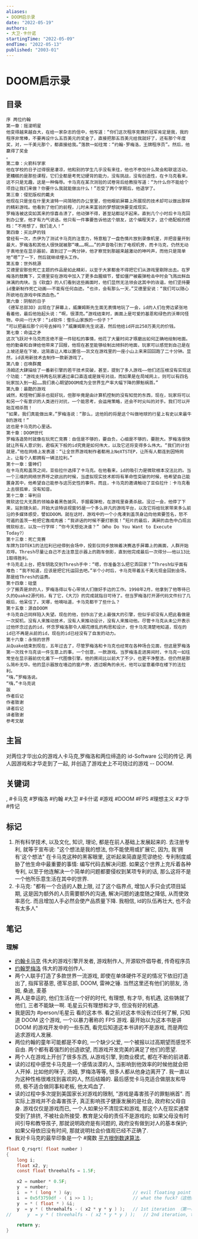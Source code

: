 ```yaml
---
aliases:
- DOOM启示录
date: "2022-05-19"
authors:
- 大卫·卡什诺
startingTime: "2022-05-09"
endTime: "2022-05-13"
published: "2003-01"
---
```


# DOOM启示录

## 目录
```
序 两位约翰  
第一章：摇滚明星  
他变得越来越自大，在给一家杂志的信中，他写道：“你们这次程序竞赛的冠军肯定是我，我的程序非常棒，不要再设什么五百美元的奖金了，直接把那五百美元给我就好了，还有那个年度奖，对，一千美元那个，都直接给我。”落款一如往常：“约翰·罗梅洛，王牌程序员”。然后，他赢得了奖金  
。  
第二章：火箭科学家  
他在学校的日子过得很是凄凉，他和别的学生几乎没有来往，他也不参加什么聚会和联谊活动，更糟糕的是那些课程，它们全都是考死记硬背的能力，没有挑战，没有创造性，在卡马克看来，这不只是无趣，这是一种侮辱。卡马克在某次测验的试卷背后给教授写道：“为什么你不能给个项目让我们来做？你要什么我就能做出什么！”忍受了两个学期后，他退学了。  
第三章：侵犯版权的戴夫  
他现在只是坐在什里夫波特一间简陋的办公室里，但他眼前屏幕上所展现的技术却可以做出那样的精彩游戏。他看到了他们的前程，儿时未来富翁的梦想就快要变成现实。  
罗梅洛被这突如其来的惊喜击溃了，他动弹不得，甚至站都站不起来。直到几个小时后卡马克回到办公室，他才有力气说话。他只有一件事要告诉他这个朋友，这个编程天才，这个绝配般的搭档：“不用想了，我们走人！”  
第四章：买比萨的钱  
曾经有一次，杰伊为了测试卡马克的注意力，特意租了一盘色情片放到录像机里，并把音量开到最大，罗梅洛和其他人很快就被那“噢……啊……”的声音吸引到了电视机旁，而卡马克，仍然无动于衷地坐在显示器前，直到过了一两分钟，他才察觉到那越来越激动的呻吟声，而他只是简单地“嗯”了一下，然后就继续埋头工作。  
第五章：世外桃源  
艾德里安那些死亡主题的作品是如此精彩，以至于大家都舍不得把它们从游戏里剔除出去。在罗梅洛的鼓舞下，艾德里安在游戏中加入了更多血腥细节，譬如僵尸被霰弹枪击中时会飞溅出鲜血淋漓的肉块。当《软盘》的人们看到这些画面时，他们显然无法领会这其中的诙谐，他们坚持要id重新制作死亡动画——不能有任何血迹。“也许，会有那么一天，”艾德里安说：“我们可以随心所欲地在游戏中挥洒血色。”  
第六章：阴郁的日子  
《德军总部3D》出现在了屏幕上，威廉姆斯先生面无表情地玩了一会，id的人们在旁边紧张地看着他，最后他抬起头说：“啊，很漂亮。”游戏结束时，画面上是可爱的基恩和绿色的沃蒂冈怪物，中间一行大字：“id软件：雪乐山家族的一份子？”  
“可以把最后那个问号去掉吗？”威廉姆斯先生说道，然后他给id开出250万美元的价钱。  
第七章：命运之矛  
这次飞跃对卡马克而言绝不是一件轻松的事情，他花了大量时间才琢磨出如何正确地绘制地面。他的勤奋和自律给他带来了回报，他现在甚至能够绘制出倾斜的地面，玩家可以感觉到自己是在上坡还是在下坡，这简直让人难以置信——凯文在游戏里的一座小山上来来回回跑了二十分钟。显然，id该用新技术去制作一款新游戏了。  
第八章：召唤群魔  
汤姆还大肆描绘了一番新引擎的若干技术突破，甚至，提到了多人游戏——他们还压根没有实现这个功能：“游戏支持两名玩家通过串口直连或是拨号对战，而如果是在局域网上，则可以有四名玩家加入到一起……我们衷心期望DOOM成为全世界生产率大幅下降的罪魁祸首。”  
第九章：最酷的游戏  
诚然，和怪物们厮杀也挺好玩，但那毕竟是由计算机控制的没有知觉的东西，现在，玩家将可以和另一个有意识的人类进行对抗，一个能思考，会运用策略，还会不时尖叫的对手。我们可以开始互相杀戮！  
“如果，我们真能做出来，”罗梅洛说：“那么，这他妈的将是这个叫做地球的行星上有史以来最牛B的游戏！”  
这也是卡马克的心里话。  
第十章：DOOM世代  
罗梅洛造势时就像在玩死亡竞赛：自信是不够的，要自负，心细是不够的，要胆大。罗梅洛很快就让所有人意识到，君临天下般的id究竟是如何伟大，以及它还将变得多么伟大。“我们的计划就是，”他在网络上发表道：“让全世界游戏制作者都用上NeXTSTEP，让所有人都连到因特网上，让每个人都拥有一辆法拉利。”  
第十一章：雷神们  
在卡马克和盖茨之间，亚伯拉什选择了卡马克。在他看来，id的吸引力是微软根本没法比的。当一个三维的网络世界呼之欲出的时候，当虚拟现实技术即将有革命性突破的时候，他希望自己能置身其中，他希望自己能参与这历史性的事件。而且，卡马克的邀请触动了亚伯拉什：卡马克看上去很孤单，没有知音。  
第十二章：审判日  
微软这位大无畏的领袖身着黑色披风，手握霰弹枪，在游戏里奋勇杀敌。没过一会，他停了下来，站到镜头前，开始大谈特谈视窗95是一个多么非凡的游戏平台，以及它将给玩家带来多么前沿的多媒体感受，譬如DOOM。就在这时，游戏中的一个小鬼凑到盖茨身边向他索要签名，怒不可遏的盖茨一枪把它轰成肉酱：“我讲话的时候不要打断我！”短片的最后，满屏的血色中凸现出微软标志，以及一行字样：“你今天想处决谁？”（Who Do You Want to Execute Today?）  
第十三章：死亡竞赛  
车牌为IDTEK1的法拉利已经停到会场中，投影仪同步放映着决赛选手屏幕上的画面，人群开始欢呼。Thresh尽量让自己不去注意显示器上的跑车倒影，直到他完成最后一次得分——他以13比1取得胜利。  
卡马克走上台，把车钥匙交到Thresh手中：“嗯，你准备怎么把它弄回家？”Thresh似乎面有难色：“我不知道，应该是把它托运回去吧。”半个小时后，卡马克带着五千美元现金回到会场，那是给Thresh的运费。  
第十四章：硅堡  
少了搬弄是非的人，罗梅洛得以专心带领人们做好手边的工作。1998年2月，他拿到了他等待已久的Quake2源代码，有了它，《大刀》的完成就指日可待了。但当罗梅洛打开源代码文件扫了几眼后，他呆住了。天哪，他嘀咕道，卡马克都干了些什么？  
第十五章：源自DOOM  
卡马克自己同样陷入失望。现在的他，创作出了史上最强大的引擎，但似乎却没有人把此看做是一次契机，没有人来推动技术，没有人来推动设计，没有人来推动他。尽管卡马克从未公开表示过他怀念过去的id，怀念罗梅洛那令人眼花缭乱的构思和设计，但卡马克清楚地知道，现在的id已不再是从前的id，现在的id已经没有了自发的动力。  
第十六章：永恒的世界  
从Quake结束到现在，五年过去了，尽管罗梅洛和卡马克也经常在各种场合见面，但这是罗梅洛第一次找卡马克谈一件生意上的事，一个创意，一款游戏。当罗梅洛走进房间时，卡马克一如往常坐在显示器前优化着下一代图像引擎。他的房间比以前大了不少，也更干净整洁，但仍然是那么简朴无华。他的显示器放在墙边的窗户旁，透过眼角的余光，他可以留意着停在楼下的法拉利。  
“嗨，”罗梅洛说。  
“嗨，”卡马克说  
跋  
作者后记  
作者致谢  
译者后记  
译者致谢  
参考文献
```

## 主旨
对两位才华出众的游戏人卡马克,罗梅洛和两位缔造的 id-Software 公司的传记. 两人因游戏和才华走到了一起, 并创造了游戏史上不可绕过的游戏 -- DOOM. 

## 关键词
, #卡马克 #罗梅洛 #约翰 #大卫 #卡什诺 #游戏 #DOOM #FPS #理想主义 #才华 #传记

## 标记
1. 所有科学技术, 以及文化, 知识, 理论, 都是在前人基础上发展起来的. 去注册专利, 就等于宣布说: "这个想法是我的想法, 你不能使用或扩展它, 因为, 我'拥有'这个想法" 在卡马克这种的黑客眼里, 这听起来简直是荒谬绝伦. 专利制度威胁了他生命中最重要的事情: 编写代码去解决问题. 如果这个世界上充斥着各种专利, 以至于他连解决一个简单的问题都要侵权到某项专利的话, 那么这将不是一个他所乐意生活在其中的世界.
2. 卡马克: "都有一个合适的人数上限, 过了这个临界点, 增加人手只会式项目延期, 这是因为额外的人员需要额外的沟通, 解决问题的速度随之降低, 从而使效率恶化. 而且增加人手必然会使产品质量下降. 我相信, id的队伍再壮大, 也不会有太多人"

## 笔记
### 理解
* [约翰卡马克](https://zh.wikipedia.org/wiki/%E7%B4%84%E7%BF%B0%C2%B7%E5%8D%A1%E9%A6%AC%E5%85%8B) 伟大的游戏引擎开发者, 游戏制作人, 开源软件倡导者, 传奇程序员
* [约翰罗梅洛](https://zh.wikipedia.org/wiki/%E7%BA%A6%E7%BF%B0%C2%B7%E7%BD%97%E6%A2%85%E6%B4%9B) 伟大的游戏创作人.
* 两个人联手打造了多款世界一流游戏, 即使在单体硬件不足的情况下依旧打造出了, 指挥官基恩, 德军总部, DOOM, 雷神之锤. 当然这里还有他们的朋友, 汤姆, 桑迪, 麦基
* 两人是幸运的, 他们生活在一个好的时代, 有理想, 有才华, 有机遇, 这些铸就了他们, 三者不能缺一啊. 毛星云只有理想和才华, 但没有好的机遇.
* 我是因为 #person/毛星云 看的这本书. 看之前对这本书没有过任何了解, 只知道 DOOM 这个游戏, 一个以暴力著称的 FPS 游戏. 最开始以为这本书是讲 DOOM 的游戏开发中的一些东西, 看完后知道这本书讲的不是游戏, 而是两位追求游戏人发展.
* 两位约翰的童年可能都是不幸的, 一个缺少父爱, 一个被报以过高期望而感觉不自由. 两个都有着强烈的创造欲望, 而游戏开发完美的满足了他们的愿望.
* 两个人在游戏上开创了很多东西, 从游戏引擎, 到商业模式, 都在不断的前进着.
* 读的过程中感觉卡马克是一个感情淡漠的人, 当影响到他效率的时候他就会把人开掉. 比如他的咪子, 汤姆, 罗梅洛等等, 很多人都从他身边离开了. 我一直以为这种性格很难找到喜欢的人, 然后结婚的. 最后感觉卡马克适合做朋友和导师, 极不适合做同事和老板, 他太鸡血了.
* 读的过程中多次提到美国家长对游戏的限制, "游戏是毒害孩子的罪魁祸首". 而实际上游戏并不会毒害孩子, 真正影响孩子健康发展的是社会, 政府和父母自身. 游戏仅仅是游戏而已, 一个人如果分不清现实和游戏, 那这个人在现实通常受到了排挤, 不被社会所接受. 教育是父母的责任不是游戏的; 如果父母没有时间引导和教导孩子, 那就说明政府是有问题的, 政府没有做到对人的基本保护; 如果父母依旧没有时间, 那就说明社会价值观已经不正确了.
* 我对卡马克的最早印象是一个 #魔数 [平方根倒数速算法](https://zh.wikipedia.org/wiki/%E5%B9%B3%E6%96%B9%E6%A0%B9%E5%80%92%E6%95%B0%E9%80%9F%E7%AE%97%E6%B3%95).
```c
float Q_rsqrt( float number )
{
	long i;
	float x2, y;
	const float threehalfs = 1.5F;

	x2 = number * 0.5F;
	y  = number;
	i  = * ( long * ) &y;                       // evil floating point bit level hacking（对浮点数的邪恶位元hack）
	i  = 0x5f3759df - ( i >> 1 );               // what the fuck?（这他妈的是怎么回事？）
	y  = * ( float * ) &i;
	y  = y * ( threehalfs - ( x2 * y * y ) );   // 1st iteration （第一次迭代）
//      y  = y * ( threehalfs - ( x2 * y * y ) );   // 2nd iteration, this can be removed（第二次迭代，可以删除）

	return y;
}
```